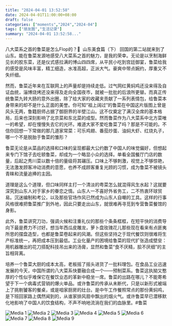 ```yaml
---
title: "2024-04-01 13:52:58"
date: 2024-04-01T11:00:00+08:00
draft: false
categories: ["moments","2024","2024-04"]
tags: ["朋友圈","生活记录"]
summary: "2024-04-01 13:52:58..."
---
```


八大菜系之首的鲁菜是怎么Flop的？🤔
​
​山东美食篇（下）
​
​回国的第二站就来到了山东。能在鲁菜发源地感受八大菜系之首的魅力，是我的荣幸。无论是以烹制海鲜见长的胶东菜，还是仪式感拉满的博山四四席，从平民小吃到宫廷御宴，鲁菜给我的感受是风味丰富，精工细造，水准高超，正派大气。豪爽中带点婉约，厚重又不失纤细。

然而，鲁菜近年来在互联网上的声量却是持续走低。过气网红黄焖鸡还没来得及自证血统，淄博烧烤还没来得及走向全国夜市，就被一批批的后浪所更替。而真正传统鲁菜九转大肠的意外出圈，除了给大家的收藏夹贡献了一系列表情包，给鲁菜本身带来的却不是什么正面的美誉。
​
你可知“祖上阔过”的鲁菜在中国这片版图上曾是风头无两，鲁籍厨师占据了御厨界的半壁江山。这不仅奠定了满汉全席的基本格局，后来也深刻影响了北京菜和东北菜的成型。然而鲁菜作为八大菜系中北方菜唯一的希望，却在慢慢失去它的光环。难道大家不爱吃鲁菜了吗？那是不可能的。​不信你回想一下常做的那几道家常菜：可乐鸡翅、番茄炒蛋、油焖大虾、红烧丸子，哪一个不是脱胎于鲁菜的雏形？

​鲁菜无论是从菜品的选择和口味的呈现都最大公约数了中国人的味觉偏好，但想起来专门下馆子去吃顿鲁菜，却成为一个略显小众的选择。单看全国餐厅门店的数量，后起之秀川菜以数十倍的量级将其碾压。口味上不够刺激，视觉上不够惊艳，无法激发顾客冲动消费的意愿，也养不成顾客重复光顾的习惯，成为鲁菜不被镜头青睐和流量追捧的主因。

道理是这么个道理，但口味同样主打一个清淡的粤菜怎么就混得风生水起？这就要深究到山东人对于家乡的眷恋之情。山东人一不喜好外省务工，二不热衷环球贸易。沉迷编制和考公，以及那些官场作风已然成为山东人自嘲的工具。这样的行事风格很难把鲁菜推广到外地，因此只要走出山东，就很难再寻觅到专营鲁菜餐馆的身影。

此外，鲁菜讲究刀功，强调火候和注重礼仪的那些个条条框框，在短平快的消费导向下最是费力不讨好。想当年西瓜皮雕龙，萝卜盘玫瑰花儿那些现在看来有点匪夷所思的摆盘造型，也都是鲁菜卷起来的风潮。但这些坚持之于现代餐饮则很难将生产标准统一，再把成本压到最低。工业化量产的困境给鲁菜的现代扩张造成壁垒：用机器雕出的花刀搭配科技吊出来的汤膏，显然和鲁菜“食不厌精，脍不厌细”的主旨相背离。

培养一个鲁菜大厨的成本太高，老板摇了摇头进货了一批料理包。在食品工业迅速发展的今天，中国所谓的八大菜系快要融合成一个——预制菜系。鲁菜这执拗又憨厚的个性似乎难保它在餐饮业态的革新中稳坐一席。鲁菜的出路在哪儿？不能寄希望于下一个病毒式营销的爆火单品。或许鲁菜的传承从未断代，只是以新形式被端上了挑剔饕客的餐桌，或是咱家厨房的灶台。是中午工作餐照常点的那份黄焖鸡，是下班回家路上偶然闻到的，从谁家排风扇中飘出的烟火气。或许鲁菜早已潜移默化地影响了中国人的饮食结构，不声不响地流淌在我们的血脉里。
​
​#鲁菜

![Media 1](/Moments/photos/2024-04-01/202404011352580.jpg)
![Media 2](/Moments/photos/2024-04-01/202404011352581.jpg)
![Media 3](/Moments/photos/2024-04-01/202404011352582.jpg)
![Media 4](/Moments/photos/2024-04-01/202404011352583.jpg)
![Media 5](/Moments/photos/2024-04-01/202404011352584.jpg)
![Media 6](/Moments/photos/2024-04-01/202404011352585.jpg)
![Media 7](/Moments/photos/2024-04-01/202404011352586.jpg)
![Media 8](/Moments/photos/2024-04-01/202404011352587.jpg)
![Media 9](/Moments/photos/2024-04-01/202404011352588.jpg)

